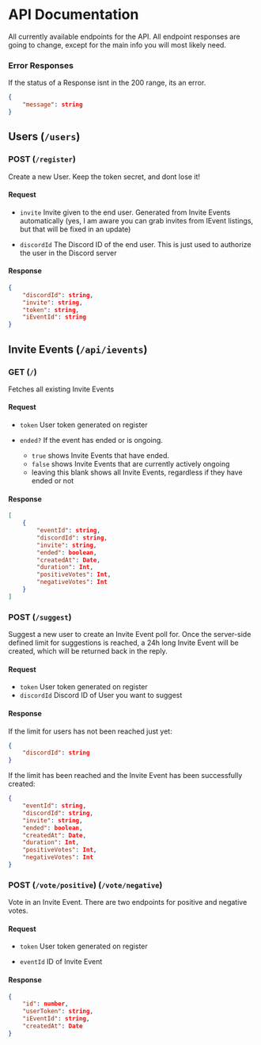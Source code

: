 # API Documentation

All currently available endpoints for the API. All endpoint responses are going to change, except for the main info you will most likely need. 

### Error Responses

If the status of a Response isnt in the 200 range, its an error.

```json
{
    "message": string
}
```

## Users (`/users`)

### POST (`/register`)

Create a new User. Keep the token secret, and dont lose it!

#### Request

- `invite` Invite given to the end user. Generated from Invite Events automatically (yes, I am aware you can grab invites from IEvent listings, but that will be fixed in an update)

- `discordId` The Discord ID of the end user. This is just used to authorize the user in the Discord server

#### Response

```json
{
    "discordId": string,
    "invite": string,
    "token": string,
    "iEventId": string
}
```

## Invite Events (`/api/ievents`)

### GET (`/`)

Fetches all existing Invite Events

#### Request

- `token` User token generated on register

- `ended?` If the event has ended or is ongoing.
    - `true` shows Invite Events that have ended.
    - `false` shows Invite Events that are currently actively ongoing
    - leaving this blank shows all Invite Events, regardless if they have ended or not

#### Response

```json
[
    {
        "eventId": string,
        "discordId": string,
        "invite": string,
        "ended": boolean,
        "createdAt": Date,
        "duration": Int,
        "positiveVotes": Int,
        "negativeVotes": Int
    }
]
```

### POST (`/suggest`)

Suggest a new user to create an Invite Event poll for. Once the server-side defined limit for suggestions is reached, a 24h long Invite Event will be created, which will be returned back in the reply.

#### Request

- `token` User token generated on register
- `discordId` Discord ID of User you want to suggest

#### Response

If the limit for users has not been reached just yet:

```json
{
    "discordId": string
}
```

If the limit has been reached and the Invite Event has been successfully created:

```json
{
    "eventId": string,
    "discordId": string,
    "invite": string,
    "ended": boolean,
    "createdAt": Date,
    "duration": Int,
    "positiveVotes": Int,
    "negativeVotes": Int
}
```

### POST (`/vote/positive`) (`/vote/negative`)

Vote in an Invite Event. There are two endpoints for positive and negative votes.

#### Request

- `token` User token generated on register

- `eventId` ID of Invite Event

#### Response

```json
{
    "id": number,
    "userToken": string,
    "iEventId": string,
    "createdAt": Date
}
```